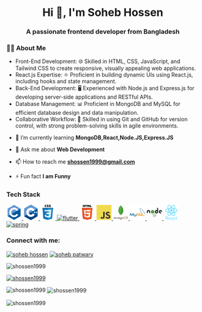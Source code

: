 <h1 align="center">Hi 👋, I'm Soheb Hossen</h1>
<h3 align="center">A passionate frontend developer from Bangladesh</h3>


<h3 align="left">👩‍💻 About Me</h3>
<ul align="left">
  <li>Front-End Development: 🌐 Skilled in HTML, CSS, JavaScript, and Tailwind CSS to create responsive, visually appealing web applications.</li>
  <li>React.js Expertise: ⚛️ Proficient in building dynamic UIs using React.js, including hooks and state management.</li>
  <li>Back-End Development: 🖥️ Experienced with Node.js and Express.js for developing server-side applications and RESTful APIs.</li>
  <li>Database Management: 📊 Proficient in MongoDB and MySQL for efficient database design and data manipulation.</li>
  <li>Collaborative Workflow: 🤝 Skilled in using Git and GitHub for version control, with strong problem-solving skills in agile environments.</li>
</ul>

- 🌱 I’m currently learning **MongoDB,React,Node.JS,Express.JS**

- 💬 Ask me about **Web Development**

- 📫 How to reach me **shossen1999@gmail.com**

- ⚡ Fun fact **I am Funny**


<h3 align="left">Tech Stack</h3>
<p align="left">
<a href="https://www.cprogramming.com/" target="_blank" rel="noreferrer"> <img src="https://raw.githubusercontent.com/devicons/devicon/master/icons/c/c-original.svg" alt="c" width="40" height="40"/> </a>
<a href="https://www.w3schools.com/cpp/" target="_blank" rel="noreferrer"> <img src="https://raw.githubusercontent.com/devicons/devicon/master/icons/cplusplus/cplusplus-original.svg" alt="cplusplus" width="40" height="40"/> </a>
<a href="https://www.w3schools.com/css/" target="_blank" rel="noreferrer"> <img src="https://raw.githubusercontent.com/devicons/devicon/master/icons/css3/css3-original-wordmark.svg" alt="css3" width="40" height="40"/> </a>
<a href="https://flutter.dev" target="_blank" rel="noreferrer"> <img src="https://www.vectorlogo.zone/logos/flutterio/flutterio-icon.svg" alt="flutter" width="40" height="40"/> </a>
<a href="https://www.w3.org/html/" target="_blank" rel="noreferrer"> <img src="https://raw.githubusercontent.com/devicons/devicon/master/icons/html5/html5-original-wordmark.svg" alt="html5" width="40" height="40"/> </a>
<a href="https://developer.mozilla.org/en-US/docs/Web/JavaScript" target="_blank" rel="noreferrer"> <img src="https://raw.githubusercontent.com/devicons/devicon/master/icons/javascript/javascript-original.svg" alt="javascript" width="40" height="40"/> </a>
<a href="https://www.mongodb.com/" target="_blank" rel="noreferrer"> <img src="https://raw.githubusercontent.com/devicons/devicon/master/icons/mongodb/mongodb-original-wordmark.svg" alt="mongodb" width="40" height="40"/> </a>
<a href="https://www.mysql.com/" target="_blank" rel="noreferrer"> <img src="https://raw.githubusercontent.com/devicons/devicon/master/icons/mysql/mysql-original-wordmark.svg" alt="mysql" width="40" height="40"/> </a>
<a href="https://nodejs.org" target="_blank" rel="noreferrer"> <img src="https://raw.githubusercontent.com/devicons/devicon/master/icons/nodejs/nodejs-original-wordmark.svg" alt="nodejs" width="40" height="40"/> </a>
<a href="https://reactjs.org/" target="_blank" rel="noreferrer"> <img src="https://raw.githubusercontent.com/devicons/devicon/master/icons/react/react-original-wordmark.svg" alt="react" width="40" height="40"/> </a>
<a href="https://spring.io/" target="_blank" rel="noreferrer"> <img src="https://www.vectorlogo.zone/logos/springio/springio-icon.svg" alt="spring" width="40" height="40"/> </a>
</p>

<h3 align="left">Connect with me:</h3>
<p align="left">
<a href="https://linkedin.com/in/soheb hossen" target="blank"><img align="center" src="https://raw.githubusercontent.com/rahuldkjain/github-profile-readme-generator/master/src/images/icons/Social/linked-in-alt.svg" alt="soheb hossen" height="30" width="40" /></a>
<a href="https://fb.com/soheb patwary" target="blank"><img align="center" src="https://raw.githubusercontent.com/rahuldkjain/github-profile-readme-generator/master/src/images/icons/Social/facebook.svg" alt="soheb patwary" height="30" width="40" /></a>
</p>

<p align="left"> <img src="https://komarev.com/ghpvc/?username=shossen1999&label=Profile%20views&color=0e75b6&style=flat" alt="shossen1999" /> </p>

<p align="left"> <a href="https://github.com/ryo-ma/github-profile-trophy"><img src="https://github-profile-trophy.vercel.app/?username=shossen1999" alt="shossen1999" /></a> </p>




<p><img align="left" src="https://github-readme-stats.vercel.app/api/top-langs?username=shossen1999&show_icons=true&locale=en&layout=compact" alt="shossen1999" /></p>

<p>&nbsp;<img align="center" src="https://github-readme-stats.vercel.app/api?username=shossen1999&show_icons=true&locale=en" alt="shossen1999" /></p>

<p><img align="center" src="https://github-readme-streak-stats.herokuapp.com/?user=shossen1999&" alt="shossen1999" /></p>
